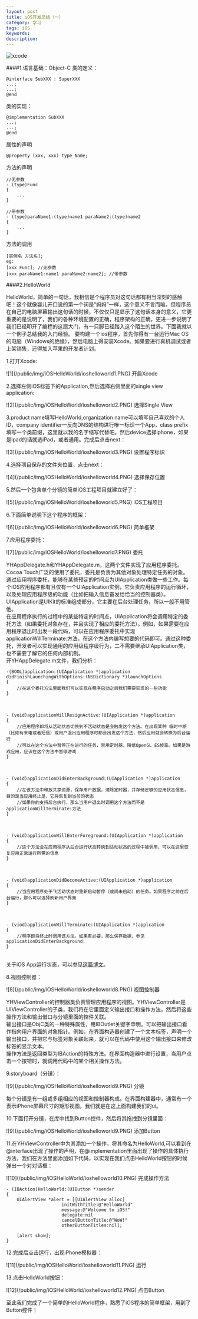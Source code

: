 ```yaml
---
layout: post
title: iOS开发总结（一）
category: 学习
tags: iOS
keywords: 
description: 
---
```



![xcode](/public/img/iOSHelloWorld/xcode.jpg)

####1.语言基础：Object-C
类的定义：

	@interface SubXXX : SuperXXX
	...;
	...;
	@end
类的实现：
	
	@implementation SubXXX
	...;
	...;
	@end
属性的声明
	
	@property (xxx, xxx) type Name;
方法的声明

	//无参数
	- (type)Func
	{
		...
	}
	
	//带参数
	- (type)paraName1:(type)name1 paraName2:(type)name2
	{
		...
	}
方法的调用
	
	[实例名 方法名];
	eg:
	[xxx Func]; //无参数
	[xxx paraName1:name1 paraName2:name2]; //带参数
####2.HelloWorld

HelloWorld，简单的一句话，我相信是个程序员对这句话都有相当深刻的感触吧！这个就像婴儿开口说的第一个词是“妈妈”一样，这个意义不言而喻。但程序员在自己的电脑屏幕输出这句话的时候，不仅仅只是显示了这句话本身的意义，它更重要的是说明了，我们的各种环境配置的正确，程序架构的正确，更进一步说明了我们已经叩开了编程的这扇大门，有一只脚已经踏入这个陌生的世界。下面我就以一个例子总结我的入门经验。
要构建一个ios程序，首先你得有一台运行Mac OS的电脑（Windows的绝缘），然后电脑上得安装Xcode。如果要进行真机调试或者上架销售，还得加入苹果的开发者计划。

<p align="left">1.打开Xcode:</p>
![1](/public/img/iOSHelloWorld/ioshelloworld1.PNG)
开启Xcode

<p align="left">2.选择左侧iOS标签下的Application,然后选择右侧里面的single view application:</p>
![2](/public/img/iOSHelloWorld/ioshelloworld2.PNG)
选择Single View

<p align="left">3.product name填写HelloWorld,organization name可以填写自己喜欢的个人ID，company identifier一反向DNS的结构进行唯一标识一个App，class prefix填写一个类前缀，这里就以我的名字缩写代替吧。然后device选择iphone，如果是ipad的话就选iPad，或者通用。完成后点击next：</p>
![3](/public/img/iOSHelloWorld/ioshelloworld3.PNG)
设置程序标识

<p align="left">4.选择项目保存的文件夹位置，点击next：</p>
![4](/public/img/iOSHelloWorld/ioshelloworld4.PNG)
选择保存位置

<p align="left">5.然后一个包含单个分镜的简单iOS工程项目就建立好了：</p>
![5](/public/img/iOSHelloWorld/ioshelloworld5.PNG)
iOS工程项目

<p align="left">6.下面简单说明下这个程序的框架：</p>
![6](/public/img/iOSHelloWorld/ioshelloworld6.PNG)
简单框架

<p align="left">7.应用程序委托：</p>
![7](/public/img/iOSHelloWorld/ioshelloworld7.PNG)
委托

YHAppDelegate.h和YHAppDelegate.m，这两个文件实现了应用程序委托。Cocoa Touch广泛的使用了委托，委托是负责为其他对象处理特定任务的对象。通过应用程序委托，能够在某些预定的时间点为UIApplication类做一些工作。每个iOS应用程序都有且仅有一个UIApplication实例，它负责应用程序的运行循环，以及处理应用程序级的功能（比如把输入信息奋发给恰当的控制器类）。UIApplication是UIKit的标准组成部分，它主要在后台处理任务，所以一般不用管他。<br>在应用程序执行的过程中的某些特定的时间点，UIApplication将会调用特定的委托方法（如果委托对象存在，并且实现了相应的委托方法）。例如，如果需要在应用程序退出时出发一段代码，可以在应用程序委托中实现applicationWillTerminate:方法，在这个方法内编写想要的代码即可。通过这种委托，开发者可以实现通用的应用级程序级行为，二不需要继承UIApplication类，也不需要了解它的任何内部机制。<br>开YHAppDelegate.m文件，我们分析：
	
	-(BOOL)application:(UIApplication *)application didFinishLaunchingWithOptions:(NSDictionary *)launchOptions
	{
		//在这个委托方法里面我们可以实现在程序启动之后我们需要实现的一些功能
	}
		
<br>

	- (void)applicationWillResignActive:(UIApplication *)application
	{
		//应用程序即将从活动状态切换到不活动状态是会触发这个方法。在出现某种 临时中断（比如有来电或者短信）或用户退出应用程序时都会出发这个方法，然后应用就会转换为后台运行
		//可以在这个方法中暂停正在进行的任务，禁用定时器，降低OpenGL ES帧率。如果是游戏应用，应该在这个方法中暂停游戏
	}
<br>
		
	- (void)applicationDidEnterBackground:(UIApplication *)application
	{
		//在该方法中释放共享资源，保存用户数据，清除定时器，并存储足够的应用状态信息，目的是当应用终止是，它将恢复到当前的状态
		//如果你的支持后台执行，那么当用户退出时调用这个方法而不是applicationWillTerminate:方法
	}
<br>
		
	- (void)applicationWillEnterForeground:(UIApplication *)application
	{
		//这个方法会在应用程序从后台运行状态转换到活动状态的过程中被调用，可以在这里恢复应用正常运行所需的信息
	}
<br>
	
	- (void)applicationDidBecomeActive:(UIApplication *)application
	{
		//当应用程序处于飞活动状态时重新启动暂停（或尚未启动）的任务。如果程序之前在后台运行，那么可以选择刷新用户界面
	}
<br>
		
	- (viod)applicationWillTerminate:(UIApplication *)applcation
	{
		//程序即将终止时调用该方法。如果有必要，那么保存数据，参见applicationDidEnterBackground:
	}
<br>关于iOS App运行状态，可以参见[这篇博文](http://blog.csdn.net/duanyipeng/article/details/7101829)。
<br>
		
<p align="left">8.视图控制器：</p>
![8](/public/img/iOSHelloWorld/ioshelloworld8.PNG)
视图控制器

YHViewController的控制器类负责管理应用程序的视图。YHViewController是UIViewController的子类，我们将在它里面定义输出接口和操作方法，然后将这些操作方法和输出借口与分镜里面的控件关联。<br>输出接口是ObjC类的一种特殊属性，用IBOutlet关键字申明。可以把输出接口看作指向用户界面的对象指针。例如，在界面构造器创建了一个文本标签，声明一个输出接口，并把它与标签对象关联起来，就可以在代码中使用这个输出接口来修改标签的显示文本。<br>操作方法是返回类型为IBAction的特殊方法。在界面构造器中进行设置，当用户点击一个按钮时，就调用代码中的某个相关操作方法。<br>

<p align="left">9.storyboard（分镜）：</p>
![9](/public/img/iOSHelloWorld/ioshelloworld9.PNG)
分镜

每个分镜是有一组或多组相应的视图和控制器构成。在界面构建器中，通常有一个表示iPhone屏幕尺寸的矩形视图。我们就是在这上面构建我们的ui。<br>

<p align="left">10.下面打开分镜，在库中找到Button控件，然后将其拖拽到分镜里面：</p>
![9](/public/img/iOSHelloWorld/ioshelloworld9.PNG)
添加Button

<p align="left">11.在YHViewController中为其添加一个操作，将其命名为HelloWorld,可以看到在@interface出现了操作的声明，在@implementation里面出现了操作的具体执行方法，我们在方法里面添加如下代码，以实现在我们点击HelloWorld按钮的时候弹出一个对对话框：</p>
![10](/public/img/iOSHelloWorld/ioshelloworld10.PNG)
完成操作方法
	
	- (IBAction)HelloWorld:(UIButton *)sender
	{
    	UIAlertView *alert = [[UIAlertView alloc]
                         initWithTitle:@"HelloWorld"
                         message:@"Welcome to iOS!"
                         delegate:nil
                         cancelButtonTitle:@"WoW!"
                         otherButtonTitles:nil];
    
    	[alert show];
	}

<p align="left">12.完成后点击运行，出现iPhone模拟器：</p>
![11](/public/img/iOSHelloWorld/ioshelloworld11.PNG)
运行

<p align="left">13.点击HelloWorld按钮：</p>
![12](/public/img/iOSHelloWorld/ioshelloworld12.PNG)
点击Button

<p align="left">至此我们完成了一个简单的HelloWorld程序，熟悉了iOS程序的简单框架，用到了Button控件！</p> 
	